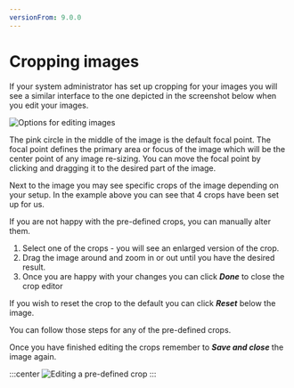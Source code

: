 ```yaml
---
versionFrom: 9.0.0
---
```


# Cropping images

If your system administrator has set up cropping for your images you will see a similar interface to the one depicted in the screenshot below when you edit your images.

![Options for editing images](images/cropping-images.png)

The pink circle in the middle of the image is the default focal point. The focal point defines the primary area or focus of the image which will be the center point of any image re-sizing. You can move the focal point by clicking and dragging it to the desired part of the image.

Next to the image you may see specific crops of the image depending on your setup. In the example above you can see that 4 crops have been set up for us.

If you are not happy with the pre-defined crops, you can manually alter them.

1. Select one of the crops - you will see an enlarged version of the crop.
2. Drag the image around and zoom in or out until you have the desired result.
3. Once you are happy with your changes you can click ***Done*** to close the crop editor

If you wish to reset the crop to the default you can click ***Reset*** below the image.

You can follow those steps for any of the pre-defined crops.

Once you have finished editing the crops remember to ***Save and close*** the image again.

:::center
![Editing a pre-defined crop](images/preset-crops.png)
:::
